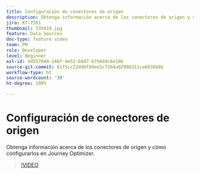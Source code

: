 ```yaml
---
title: Configuración de conectores de origen
description: Obtenga información acerca de los conectores de origen y cómo configurarlos en Journey Optimizer.
jira: KT-7561
thumbnail: 335919.jpg
feature: Data Sources
doc-type: feature video
team: PM
role: Developer
level: Beginner
exl-id: dd557040-248f-4e52-b8d7-67b684c6e18b
source-git-commit: 81f5cc22d46f89ee1c7164a92988311ca6036b8b
workflow-type: ht
source-wordcount: '30'
ht-degree: 100%

---
```


# Configuración de conectores de origen

Obtenga información acerca de los conectores de origen y cómo configurarlos en Journey Optimizer.

>[!VIDEO](https://video.tv.adobe.com/v/335919?quality=12&learn=on)
